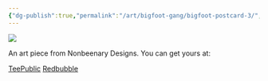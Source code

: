 ```yaml
---
{"dg-publish":true,"permalink":"/art/bigfoot-gang/bigfoot-postcard-3/","title":"Bigfoot Postcard 3","tags":["Art","Cryptids"]}
---
```



![](https://baserow-media.ams3.digitaloceanspaces.com/user_files/yy6eqLQUlZJDqiNyJvxQ97DrrvRqmaHz_b0fd4f0f77804945a7ea69a2f8c5380e62cd68b591e20f1f2be03394a118adc0.jpg)

An art piece from Nonbeenary Designs. You can get yours at:

[TeePublic]()
[Redbubble]()
